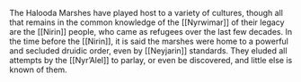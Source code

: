 The Halooda Marshes have played host to a variety of cultures, though all that remains in the common knowledge of the [[Nyrwimar]] of their legacy are the [[Nirin]] people, who came as refugees over the last few decades. In the time before the [[Nirin]], it is said the marshes were home to a powerful and secluded druidic order, even by [[Neyjarin]] standards. They eluded all attempts by the [[Nyr’Alel]] to parlay, or even be discovered, and little else is known of them.